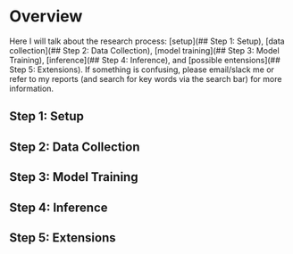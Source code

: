# Overview
Here I will talk about the research process: [setup](## Step 1: Setup), [data collection](## Step 2: Data Collection), [model training](## Step 3: Model Training), [inference](## Step 4: Inference), and [possible entensions](## Step 5: Extensions). If something is confusing, please email/slack me or refer to my reports (and search for key words via the search bar) for more information.

## Step 1: Setup
## Step 2: Data Collection
## Step 3: Model Training
## Step 4: Inference
## Step 5: Extensions
